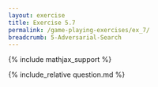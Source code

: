 ```yaml
---
layout: exercise
title: Exercise 5.7
permalink: /game-playing-exercises/ex_7/
breadcrumb: 5-Adversarial-Search
---
```


{% include mathjax_support %}

<div><i class="arrow-up loader" data-chapter="game-playing-exercises" data-exercise="ex_7" data-rating="0"></i></div>
{% include_relative question.md %}
